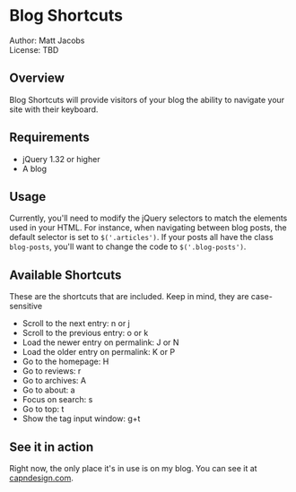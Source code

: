 # Blog Shortcuts

Author: Matt Jacobs  
License: TBD

## Overview

Blog Shortcuts will provide visitors of your blog the ability to navigate your site with their keyboard.

## Requirements

* jQuery 1.32 or higher
* A blog

## Usage

Currently, you'll need to modify the jQuery selectors to match the elements used in your HTML. For instance, when navigating between blog posts, the default selector is set to `$('.articles')`. If your posts all have the class `blog-posts`, you'll want to change the code to `$('.blog-posts')`.

## Available Shortcuts

These are the shortcuts that are included. Keep in mind, they are case-sensitive

* Scroll to the next entry: n or j
* Scroll to the previous entry: o or k
* Load the newer entry on permalink: J or N
* Load the older entry on permalink: K or P
* Go to the homepage: H
* Go to reviews: r
* Go to archives: A
* Go to about: a
* Focus on search: s
* Go to top: t
* Show the tag input window: g+t

## See it in action

Right now, the only place it's in use is on my blog. You can see it at [capndesign.com](http://capndesign.com).
